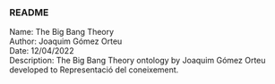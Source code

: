 ### README ###
Name:         The Big Bang Theory<br />
Author:       Joaquim Gómez Orteu<br />
Date:         12/04/2022<br />
Description:  The Big Bang Theory ontology by Joaquim Gómez Orteu developed to Representació del coneixement.<br />
